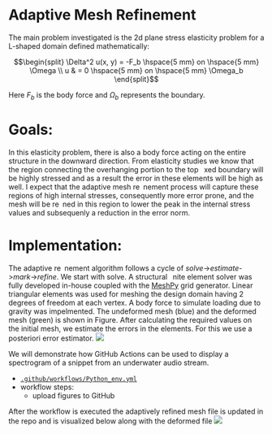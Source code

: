 # Adaptive Mesh Refinement 

The main problem investigated is the 2d plane stress elasticity problem for a L-shaped domain defined mathematically:
```math
 
```
```math
\begin{split}
  \Delta^2 u(x, y) = -F_b \hspace{5 mm} on \hspace{5 mm} \Omega  \\
  u & = 0 \hspace{5 mm} on \hspace{5 mm} \Omega_b
\end{split}
```
Here $F_b$ is the body force and $\Omega_b$ represents the boundary.
# Goals:
In this elasticity problem, there is also a body force acting on the entire structure
in the downward direction. From elasticity studies we know that the region
connecting the overhanging portion to the top  xed boundary will be highly
stressed and as a result the error in these elements will be high as well. I expect
that the adaptive mesh re nement process will capture these regions of high
internal stresses, consequently more error prone, and the mesh will be re ned
in this region to lower the peak in the internal stress values and subsequenly a
reduction in the error norm.

# Implementation:
The adaptive re nement algorithm follows a cycle of
_solve_->_estimate_->_mark_->_refine_.
We start with solve. A structural  nite element solver was fully developed
in-house coupled with the [MeshPy](https://pypi.org/project/MeshPy/) grid generator. Linear triangular elements
was used for meshing the design domain having 2 degrees of freedom at each
vertex. A body force to simulate loading due to gravity was impelmented. The
undeformed mesh (blue) and the deformed mesh (green) is shown in Figure.
After calculating the required values on the initial mesh, we estimate the errors
in the elements. For this we use a posteriori error estimator.
![](https://github.com/anurag-bha/AdaptiveFiniteElements/blob/main/Figs/Undeformed%20and%20deformed%20FEA%20meshes.png)

We will demonstrate how GitHub Actions can be used to display a spectrogram of a snippet from an underwater audio stream.

* [`.github/workflows/Python_env.yml`](https://github.com/anurag-bha/AdaptiveFiniteElements/blob/main/.github/workflows/Python_env.yml)
* workflow steps:
  * upload figures to GitHub 

After the workflow is executed the adaptively refined mesh file is updated in the repo and is visualized below along with the deformed file
![](https://github.com/anurag-bha/AdaptiveFiniteElements/blob/main/Figs/Adaptive%20mesh%20refinement.png)

